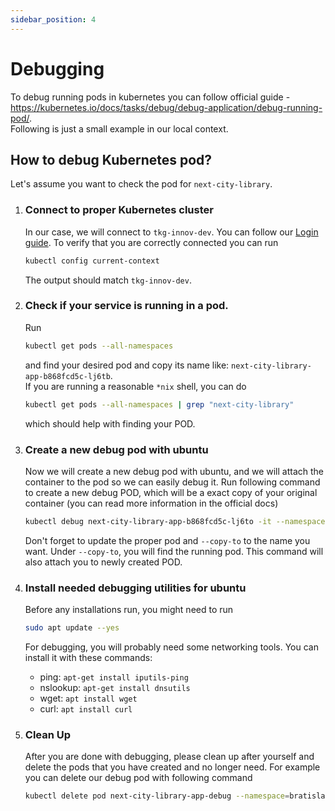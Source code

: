 ```yaml
---
sidebar_position: 4
---
```


# Debugging

To debug running pods in kubernetes you can follow official guide - https://kubernetes.io/docs/tasks/debug/debug-application/debug-running-pod/.    
Following is just a small example in our local context.

## How to debug Kubernetes pod?

Let's assume you want to check the pod for `next-city-library`.

1. ### Connect to proper Kubernetes cluster

   In our case, we will connect to `tkg-innov-dev`. You can follow our [Login guide](./Login.md).
   To verify that you are correctly connected you can run 
   
   ```bash
   kubectl config current-context
   ``` 

   The output should match `tkg-innov-dev`.

2. ### Check if your service is running in a pod.

   Run
   
   ```bash
   kubectl get pods --all-namespaces
   ```
   
   and find your desired pod and copy its name like: `next-city-library-app-b868fcd5c-lj6tb`.   
   If you are running a reasonable `*nix` shell, you can do 

   ```bash
   kubectl get pods --all-namespaces | grep "next-city-library"
   ```

   which should help with finding your POD.

3. ### Create a new debug pod with ubuntu

   Now we will create a new debug pod with ubuntu, and we will attach the container to the pod so we can easily debug it.
   Run following command to create a new debug POD, which will be a exact copy of your original container (you can read more information in the official docs)
   
   ```bash
   kubectl debug next-city-library-app-b868fcd5c-lj6to -it --namespace=bratislava-monorepo --image=ubuntu --share-processes --copy-to=next-city-library-app-debug
   ```
   
   Don't forget to update the proper pod and `--copy-to` to the name you want. Under `--copy-to`, you will find the running pod. This command will also attach you to newly created POD.

4. ### Install needed debugging utilities for ubuntu

   Before any installations run, you might need to run

   ```bash
   sudo apt update --yes
   ``` 

   For debugging, you will probably need some networking tools. You can install it with these commands:

   - ping: `apt-get install iputils-ping`
   - nslookup: `apt-get install dnsutils`
   - wget: `apt install wget`
   - curl: `apt install curl`

5. ### Clean Up

   After you are done with debugging, please clean up after yourself and delete the pods that you have created and no longer need. For example you can delete our debug pod with following command 

   ```bash
   kubectl delete pod next-city-library-app-debug --namespace=bratislava-monorepo
   ```
